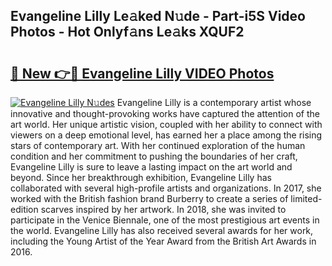 ## Evangeline Lilly Le𝚊ked N𝚞de - Part-i5S Video Photos - Hot Onlyf𝚊ns Le𝚊ks XQUF2

# <h2><a href="http://ab4446.deff.icu/?id=Evangeline+Lilly">🔗 New 👉🔴 Evangeline Lilly VIDEO Photos</a></h2>

[![Evangeline Lilly N𝚞des](https://i.imgur.com/rIISA9y.gif)](http://ab4446.deff.icu/?id=Evangeline+Lilly)
Evangeline Lilly is a contemporary artist whose innovative and thought-provoking works have captured the attention of the art world. Her unique artistic vision, coupled with her ability to connect with viewers on a deep emotional level, has earned her a place among the rising stars of contemporary art. With her continued exploration of the human condition and her commitment to pushing the boundaries of her craft, Evangeline Lilly is sure to leave a lasting impact on the art world and beyond. Since her breakthrough exhibition, Evangeline Lilly has collaborated with several high-profile artists and organizations. In 2017, she worked with the British fashion brand Burberry to create a series of limited-edition scarves inspired by her artwork. In 2018, she was invited to participate in the Venice Biennale, one of the most prestigious art events in the world. Evangeline Lilly has also received several awards for her work, including the Young Artist of the Year Award from the British Art Awards in 2016.
